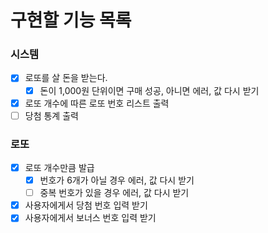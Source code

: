 # 구현할 기능 목록

### 시스템

- [x] 로또를 살 돈을 받는다.
  - [x] 돈이 1,000원 단위이면 구매 성공, 아니면 에러, 값 다시 받기
- [x] 로또 개수에 따른 로또 번호 리스트 출력
- [ ] 당첨 통계 출력

### 로또

- [x] 로또 개수만큼 발급
  - [x] 번호가 6개가 아닐 경우 에러, 값 다시 받기
  - [ ] 중복 번호가 있을 경우 에러, 값 다시 받기
- [x] 사용자에게서 당첨 번호 입력 받기
- [x] 사용자에게서 보너스 번호 입력 받기
